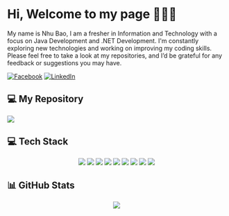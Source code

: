 # Hi, Welcome to my page 👋👋👋

<p>My name is Nhu Bao, I am a fresher in Information and Technology with a focus on Java Development and .NET Development. I'm constantly exploring new technologies and working on improving my coding skills. Please feel free to take a look at my repositories, and I’d be grateful for any feedback or suggestions you may have.</p>

[![Facebook](https://img.shields.io/badge/Facebook-%231877F2.svg?logo=Facebook&logoColor=white)](https://www.facebook.com/truongbao102003/) 
[![LinkedIn](https://img.shields.io/badge/LinkedIn-%230077B5.svg?logo=linkedin&logoColor=white)](https://www.linkedin.com/in/bao-truong-nhu-a5ab44337/)

## 💻 My Repository
<a href="https://github.com/tnbao10/AuctionShop-Project">
  <img align="center" src="https://github-readme-stats.vercel.app/api/pin/?username=tnbao10&repo=AuctionShop-Project&theme=radical" />
</a><br>

## 💻 Tech Stack
<p align="center">
  <img src="https://img.shields.io/badge/java-%23ED8B00.svg?style=for-the-badge&logo=java&logoColor=white" />
  <img src="https://img.shields.io/badge/javascript-%23323330.svg?style=for-the-badge&logo=javascript&logoColor=%23F7DF1E" />
  <img src="https://img.shields.io/badge/c%23-%23239120.svg?style=for-the-badge&logo=c-sharp&logoColor=white" />
  <img src="https://img.shields.io/badge/spring-%236DB33F.svg?style=for-the-badge&logo=spring&logoColor=white" />
  <img src="https://img.shields.io/badge/.NET-5C2D91?style=for-the-badge&logo=.net&logoColor=white" />
  <img src="https://img.shields.io/badge/node.js-6DA55F?style=for-the-badge&logo=node.js&logoColor=white" />
  <img src="https://img.shields.io/badge/nestjs-%23E0234E.svg?style=for-the-badge&logo=nestjs&logoColor=white" />
  <img src="https://img.shields.io/badge/angular-%23DD0031.svg?style=for-the-badge&logo=angular&logoColor=white" />
  <img src="https://img.shields.io/badge/react-%2320232a.svg?style=for-the-badge&logo=react&logoColor=%2361DAFB" />
</p>

## 📊 GitHub Stats
<p align="center">
  <img src="https://github-readme-stats.vercel.app/api?username=tnbao10&theme=tokyonight&show_icons=false" />
</p>
